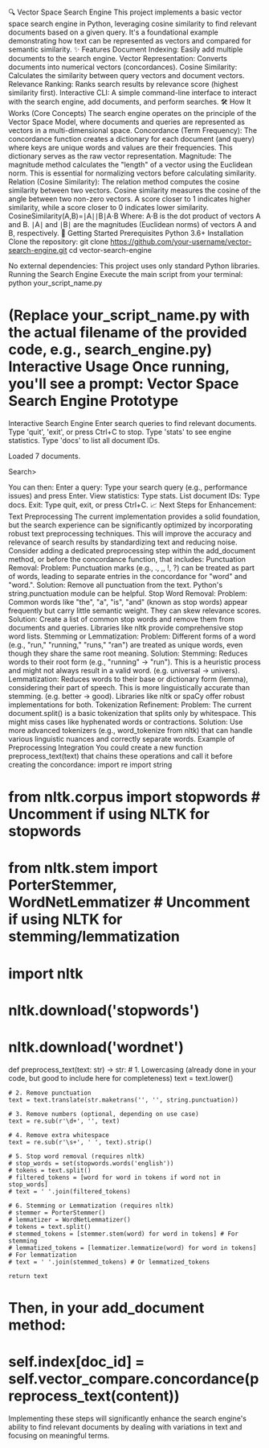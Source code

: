 🔍 Vector Space Search Engine
This project implements a basic vector space search engine in Python, leveraging cosine similarity to find relevant documents based on a given query. It's a foundational example demonstrating how text can be represented as vectors and compared for semantic similarity.
✨ Features
Document Indexing: Easily add multiple documents to the search engine.
Vector Representation: Converts documents into numerical vectors (concordances).
Cosine Similarity: Calculates the similarity between query vectors and document vectors.
Relevance Ranking: Ranks search results by relevance score (highest similarity first).
Interactive CLI: A simple command-line interface to interact with the search engine, add documents, and perform searches.
🛠️ How It Works (Core Concepts)
The search engine operates on the principle of the Vector Space Model, where documents and queries are represented as vectors in a multi-dimensional space.
Concordance (Term Frequency): The concordance function creates a dictionary for each document (and query) where keys are unique words and values are their frequencies. This dictionary serves as the raw vector representation.
Magnitude: The magnitude method calculates the "length" of a vector using the Euclidean norm. This is essential for normalizing vectors before calculating similarity.
Relation (Cosine Similarity): The relation method computes the cosine similarity between two vectors. Cosine similarity measures the cosine of the angle between two non-zero vectors. A score closer to 1 indicates higher similarity, while a score closer to 0 indicates lower similarity.
CosineSimilarity(A,B)=∣A∣∣B∣A⋅B​
Where:
A⋅B is the dot product of vectors A and B.
∣A∣ and ∣B∣ are the magnitudes (Euclidean norms) of vectors A and B, respectively.
🚀 Getting Started
Prerequisites
Python 3.6+
Installation
Clone the repository:
git clone https://github.com/your-username/vector-search-engine.git
cd vector-search-engine


No external dependencies: This project uses only standard Python libraries.
Running the Search Engine
Execute the main script from your terminal:
python your_script_name.py


(Replace your_script_name.py with the actual filename of the provided code, e.g., search_engine.py)
Interactive Usage
Once running, you'll see a prompt:
Vector Space Search Engine Prototype
======================================================================
Interactive Search Engine
Enter search queries to find relevant documents.
Type 'quit', 'exit', or press Ctrl+C to stop.
Type 'stats' to see engine statistics.
Type 'docs' to list all document IDs.

Loaded 7 documents.

Search>


You can then:
Enter a query: Type your search query (e.g., performance issues) and press Enter.
View statistics: Type stats.
List document IDs: Type docs.
Exit: Type quit, exit, or press Ctrl+C.
📈 Next Steps for Enhancement: Text Preprocessing
The current implementation provides a solid foundation, but the search experience can be significantly optimized by incorporating robust text preprocessing techniques. This will improve the accuracy and relevance of search results by standardizing text and reducing noise.
Consider adding a dedicated preprocessing step within the add_document method, or before the concordance function, that includes:
Punctuation Removal:
Problem: Punctuation marks (e.g., ., ,, !, ?) can be treated as part of words, leading to separate entries in the concordance for "word" and "word.".
Solution: Remove all punctuation from the text. Python's string.punctuation module can be helpful.
Stop Word Removal:
Problem: Common words like "the", "a", "is", "and" (known as stop words) appear frequently but carry little semantic weight. They can skew relevance scores.
Solution: Create a list of common stop words and remove them from documents and queries. Libraries like nltk provide comprehensive stop word lists.
Stemming or Lemmatization:
Problem: Different forms of a word (e.g., "run," "running," "runs," "ran") are treated as unique words, even though they share the same root meaning.
Solution:
Stemming: Reduces words to their root form (e.g., "running" → "run"). This is a heuristic process and might not always result in a valid word. (e.g. universal → univers).
Lemmatization: Reduces words to their base or dictionary form (lemma), considering their part of speech. This is more linguistically accurate than stemming. (e.g. better → good).
Libraries like nltk or spaCy offer robust implementations for both.
Tokenization Refinement:
Problem: The current document.split() is a basic tokenization that splits only by whitespace. This might miss cases like hyphenated words or contractions.
Solution: Use more advanced tokenizers (e.g., word_tokenize from nltk) that can handle various linguistic nuances and correctly separate words.
Example of Preprocessing Integration
You could create a new function preprocess_text(text) that chains these operations and call it before creating the concordance:
import re
import string
# from nltk.corpus import stopwords # Uncomment if using NLTK for stopwords
# from nltk.stem import PorterStemmer, WordNetLemmatizer # Uncomment if using NLTK for stemming/lemmatization
# import nltk
# nltk.download('stopwords')
# nltk.download('wordnet')

def preprocess_text(text: str) -> str:
    # 1. Lowercasing (already done in your code, but good to include here for completeness)
    text = text.lower()

    # 2. Remove punctuation
    text = text.translate(str.maketrans('', '', string.punctuation))

    # 3. Remove numbers (optional, depending on use case)
    text = re.sub(r'\d+', '', text)

    # 4. Remove extra whitespace
    text = re.sub(r'\s+', ' ', text).strip()

    # 5. Stop word removal (requires nltk)
    # stop_words = set(stopwords.words('english'))
    # tokens = text.split()
    # filtered_tokens = [word for word in tokens if word not in stop_words]
    # text = ' '.join(filtered_tokens)

    # 6. Stemming or Lemmatization (requires nltk)
    # stemmer = PorterStemmer()
    # lemmatizer = WordNetLemmatizer()
    # tokens = text.split()
    # stemmed_tokens = [stemmer.stem(word) for word in tokens] # For stemming
    # lemmatized_tokens = [lemmatizer.lemmatize(word) for word in tokens] # For lemmatization
    # text = ' '.join(stemmed_tokens) # Or lemmatized_tokens

    return text

# Then, in your add_document method:
# self.index[doc_id] = self.vector_compare.concordance(preprocess_text(content))


Implementing these steps will significantly enhance the search engine's ability to find relevant documents by dealing with variations in text and focusing on meaningful terms.
